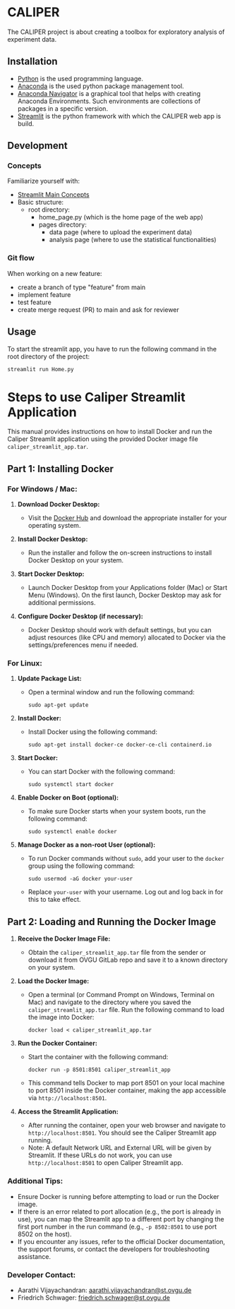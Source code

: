 # CALIPER

The CALIPER project is about creating a toolbox for exploratory analysis of experiment data.

## Installation

- [Python](https://www.python.org/downloads/) is the used programming language.
- [Anaconda](https://www.anaconda.com/download/) is the used python package management tool.
- [Anaconda Navigator](https://anaconda.org/anaconda/anaconda-navigator) is a graphical tool that helps with creating Anaconda Environments. Such environments are collections of packages in a specific version. 
- [Streamlit](https://docs.streamlit.io/library/get-started/installation) is the python framework with which the CALIPER web app is build.

## Development

### Concepts

Familiarize yourself with:
- [Streamlit Main Concepts](https://docs.streamlit.io/library/get-started/main-concepts)
- Basic structure:
    - root directory:
        - home_page.py (which is the home page of the web app)
        - pages directory:
            - data page (where to upload the experiment data)
            - analysis page (where to use the statistical functionalities)

### Git flow

When working on a new feature:
- create a branch of type "feature" from main
- implement feature
- test feature
- create merge request (PR) to main and ask for reviewer

## Usage

To start the streamlit app, you have to run the following command in the root directory of the project:

```
streamlit run Home.py
```


# Steps to use Caliper Streamlit Application

This manual provides instructions on how to install Docker and run the Caliper Streamlit application using the provided Docker image file `caliper_streamlit_app.tar`.

## Part 1: Installing Docker

### For Windows / Mac:

1. **Download Docker Desktop:**
   - Visit the [Docker Hub](https://www.docker.com/products/docker-desktop) and download the appropriate installer for your operating system.

2. **Install Docker Desktop:**
   - Run the installer and follow the on-screen instructions to install Docker Desktop on your system.

3. **Start Docker Desktop:**
   - Launch Docker Desktop from your Applications folder (Mac) or Start Menu (Windows). On the first launch, Docker Desktop may ask for additional permissions.

4. **Configure Docker Desktop (if necessary):**
   - Docker Desktop should work with default settings, but you can adjust resources (like CPU and memory) allocated to Docker via the settings/preferences menu if needed.

### For Linux:

1. **Update Package List:**
   - Open a terminal window and run the following command:
     ```
     sudo apt-get update
     ```

2. **Install Docker:**
   - Install Docker using the following command:
     ```
     sudo apt-get install docker-ce docker-ce-cli containerd.io
     ```

3. **Start Docker:**
   - You can start Docker with the following command:
     ```
     sudo systemctl start docker
     ```

4. **Enable Docker on Boot (optional):**
   - To make sure Docker starts when your system boots, run the following command:
     ```
     sudo systemctl enable docker
     ```

5. **Manage Docker as a non-root User (optional):**
   - To run Docker commands without `sudo`, add your user to the `docker` group using the following command:
     ```
     sudo usermod -aG docker your-user
     ```
   - Replace `your-user` with your username. Log out and log back in for this to take effect.

## Part 2: Loading and Running the Docker Image

1. **Receive the Docker Image File:**
   - Obtain the `caliper_streamlit_app.tar` file from the sender or download it from OVGU GitLab repo and save it to a known directory on your system.

2. **Load the Docker Image:**
   - Open a terminal (or Command Prompt on Windows, Terminal on Mac) and navigate to the directory where you saved the `caliper_streamlit_app.tar` file. 
     Run the following command to load the image into Docker:
     ```
     docker load < caliper_streamlit_app.tar
     ```

3. **Run the Docker Container:**
   - Start the container with the following command:
     ```
     docker run -p 8501:8501 caliper_streamlit_app
     ```
   - This command tells Docker to map port 8501 on your local machine to port 8501 inside the Docker container, making the app accessible via `http://localhost:8501`.

4. **Access the Streamlit Application:**
   - After running the container, open your web browser and navigate to `http://localhost:8501`. You should see the Caliper Streamlit app running.
   - Note:
A default Network URL and External URL will be given by Streamlit. If these URLs do not work, you can use `http://localhost:8501` to open Caliper Streamlit app.


### Additional Tips:

- Ensure Docker is running before attempting to load or run the Docker image.
- If there is an error related to port allocation (e.g., the port is already in use), you can map the Streamlit app to a different port by changing the first port number in the run command (e.g., `-p 8502:8501` to use port 8502 on the host).
- If you encounter any issues, refer to the official Docker documentation, the support forums, or contact the developers for troubleshooting assistance.

### Developer Contact:
- Aarathi Vijayachandran: aarathi.vijayachandran@st.ovgu.de
- Friedrich Schwager: friedrich.schwager@st.ovgu.de
